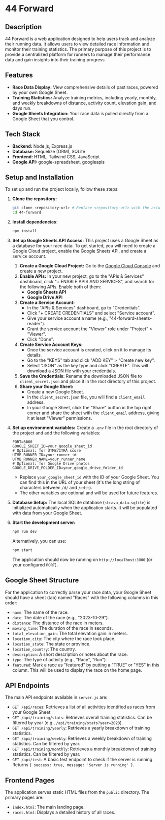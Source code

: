 # 44 Forward

## Description
44 Forward is a web application designed to help users track and analyze their running data. It allows users to view detailed race information and monitor their training statistics. The primary purpose of this project is to provide a centralized platform for runners to manage their performance data and gain insights into their training progress.

## Features
- **Race Data Display:** View comprehensive details of past races, powered by your own Google Sheet.
- **Training Statistics:** Analyze training metrics, including yearly, monthly, and weekly breakdowns of distance, activity count, elevation gain, and days run.
- **Google Sheets Integration:** Your race data is pulled directly from a Google Sheet that you control.

## Tech Stack
- **Backend:** Node.js, Express.js
- **Database:** Sequelize (ORM), SQLite
- **Frontend:** HTML, Tailwind CSS, JavaScript
- **Google API:** google-spreadsheet, googleapis

## Setup and Installation
To set up and run the project locally, follow these steps:

1.  **Clone the repository:**
    ```bash
    git clone <repository-url> # Replace <repository-url> with the actual URL
    cd 44-forward
    ```

2.  **Install dependencies:**
    ```bash
    npm install
    ```

3.  **Set up Google Sheets API Access:**
    This project uses a Google Sheet as a database for your race data. To get started, you will need to create a Google Cloud project, enable the Google Sheets API, and create a service account.

    1.  **Create a Google Cloud Project:** Go to the [Google Cloud Console](https://console.cloud.google.com/) and create a new project.
    2.  **Enable APIs:** In your new project, go to the "APIs & Services" dashboard, click "+ ENABLE APIS AND SERVICES", and search for the following APIs. Enable both of them:
        - **Google Sheets API**
        - **Google Drive API**
    3.  **Create a Service Account:**
        - In the "APIs & Services" dashboard, go to "Credentials".
        - Click "+ CREATE CREDENTIALS" and select "Service account".
        - Give your service account a name (e.g., "44-forward-sheets-reader").
        - Grant the service account the "Viewer" role under "Project" > "Viewer".
        - Click "Done".
    4.  **Create Service Account Keys:**
        - Once the service account is created, click on it to manage its details.
        - Go to the "KEYS" tab and click "ADD KEY" > "Create new key".
        - Select "JSON" as the key type and click "CREATE". This will download a JSON file with your credentials.
    5.  **Save the Credentials:** Rename the downloaded JSON file to `client_secret.json` and place it in the root directory of this project.
    6.  **Share your Google Sheet:**
        - Create a new Google Sheet.
        - In the `client_secret.json` file, you will find a `client_email` address.
        - In your Google Sheet, click the "Share" button in the top right corner and share the sheet with the `client_email` address, giving it at least "Viewer" permissions.

4.  **Set up environment variables:**
    Create a `.env` file in the root directory of the project and add the following variables:
    ```env
    PORT=3000
    GOOGLE_SHEET_ID=your_google_sheet_id
    # Optional: for UTMB/ITRA score
    UTMB_RUNNER_ID=your_runner_id
    UTMB_RUNNER_NAME=your_runner_name
    # Optional: for Google Drive photos
    GOOGLE_DRIVE_FOLDER_ID=your_google_drive_folder_id
    ```
    - Replace `your_google_sheet_id` with the ID of your Google Sheet. You can find this in the URL of your sheet (it's the long string of characters between `/d/` and `/edit`).
    - The other variables are optional and will be used for future features.

5.  **Database Setup:**
    The local SQLite database (`strava_data.sqlite`) is initialized automatically when the application starts. It will be populated with data from your Google Sheet.

6.  **Start the development server:**
    ```bash
    npm run dev
    ```
    Alternatively, you can use:
    ```bash
    npm start
    ```
    The application should now be running on `http://localhost:3000` (or your configured `PORT`).

## Google Sheet Structure
For the application to correctly parse your race data, your Google Sheet should have a sheet (tab) named "Races" with the following columns in this order:

- `name`: The name of the race.
- `date`: The date of the race (e.g., "2023-10-29").
- `distance`: The distance of the race in meters.
- `moving_time`: The duration of the race in seconds.
- `total_elevation_gain`: The total elevation gain in meters.
- `location_city`: The city where the race took place.
- `location_state`: The state or province.
- `location_country`: The country.
- `description`: A short description or notes about the race.
- `type`: The type of activity (e.g., "Race", "Run").
- `featured`: Mark a race as "featured" by putting a "TRUE" or "YES" in this column. This will be used to display the race on the home page.

## API Endpoints
The main API endpoints available in `server.js` are:

-   `GET /api/races`: Retrieves a list of all activities identified as races from your Google Sheet.
-   `GET /api/training/stats`: Retrieves overall training statistics. Can be filtered by year (e.g., `/api/training/stats?year=2023`).
-   `GET /api/training/yearly`: Retrieves a yearly breakdown of training statistics.
-   `GET /api/training/weekly`: Retrieves a weekly breakdown of training statistics. Can be filtered by year.
-   `GET /api/training/monthly`: Retrieves a monthly breakdown of training statistics. Can be filtered by year.
-   `GET /api/test`: A basic test endpoint to check if the server is running. Returns `{ success: true, message: 'Server is running' }`.

## Frontend Pages
The application serves static HTML files from the `public` directory. The primary pages are:

-   `index.html`: The main landing page.
-   `races.html`: Displays a detailed history of all races.
